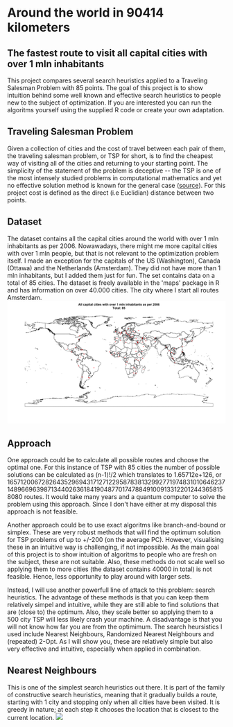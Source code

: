 # Around the world in 90414 kilometers
## The fastest route to visit all capital cities with over 1 mln inhabitants
This project compares several search heuristics applied to a Traveling Salesman Problem with 85 points. The goal of this project is to show intuition behind some well known and effective search heuristics to people new to the subject of optimization. If you are interested you can run the algoritms yourself using the supplied R code or create your own adaptation. 

## Traveling Salesman Problem
Given a collection of cities and the cost of travel between each pair of them, the traveling salesman problem, or TSP for short, is to find the cheapest way of visiting all of the cities and returning to your starting point. The simplicity of the statement of the problem is deceptive -- the TSP is one of the most intensely studied problems in computational mathematics and yet no effective solution method is known for the general case ([source](http://www.math.uwaterloo.ca/tsp/problem/index.html)). For this project cost is defined as the direct (i.e Euclidian) distance between two points.

## Dataset
The dataset contains all the capital cities around the world with over 1 mln inhabitants as per 2006. Nowawadays, there might me more capital cities with over 1 mln people, but that is not relevant to the optimization problem itself. I made an exception for the capitals of the US (Washington), Canada (Ottawa) and the Netherlands (Amsterdam). They did not have more than 1 mln inhabitants, but I added them just for fun. The set contains data on a total of 85 cities. The dataset is freely available in the 'maps' package in R and has information on over 40.000 cities. The city where I start all routes Amsterdam.
![](dataset.png)

## Approach
One approach could be to calculate all possible routes and choose the optimal one. For this instance of TSP with 85 cities the number of possible solutions can be calculated as (n-1)!/2 which translates to 1.65712e+126, or 1657120067282643529694317127122958783813299277197483101064623714896696398713440263618419048770174788491009133122012443658158080 routes. It would take many years and a quantum computer to solve the problem using this approach. Since I don't have either at my disposal this approach is not feasible. 

Another approach could be to use exact algoritms like branch-and-bound or simplex. These are very robust methods that will find the optimum solution for TSP problems of up to +/-200 (on the average PC). However, visualising these in an intuitive way is challenging, if not impossible. As the main goal of this project is to show intuition of algoritms to people who are fresh on the subject, these are not suitable. Also, these methods do not scale well so applying them to more cities (the dataset contains 40000 in total) is not feasible. Hence, less opportunity to play around with larger sets.

Instead, I will use another powerfull line of attack to this problem: search heuristics. The advantage of these methods is that you can keep them relatively simpel and intuitive, while they are still able to find solutions that are (close to) the optimum. Also, they scale better so applying them to a 500 city TSP will less likely crash your machine. A disadvantage is that you will not know how far you are from the optimimum. The search heursistics I used include Nearest Neighbours, Randomized Nearest Neighbours and (repeated) 2-Opt. As I will show you, these are relatively simple but also very effective and intuitive, especially when applied in combination. 

## Nearest Neighbours
This is one of the simplest search heuristics out there. It is part of the family of constructive search heuristics, meaning that it gradually builds a route, starting with 1 city and stopping only when all cities have been visited. It is greedy in nature; at each step it chooses the location that is closest to the current location.
![](NNRep1nCities85.gif)


